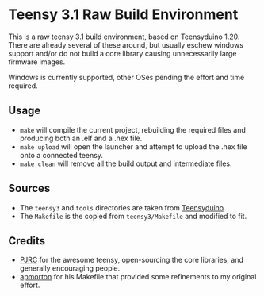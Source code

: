 Teensy 3.1 Raw Build Environment
================================

This is a raw teensy 3.1 build environment, based on Teensyduino 1.20. 
There are already several of these around, but usually eschew windows support and/or do not build a core library causing unnecessarily large firmware images.

Windows is currently supported, other OSes pending the effort and time required.

Usage
-----
- `make` will compile the current project, rebuilding the required files and producing both an .elf and a .hex file.
- `make upload` will open the launcher and attempt to upload the .hex file onto a connected teensy.
- `make clean` will remove all the build output and intermediate files.

Sources
-------
- The `teensy3` and `tools` directories are taken from [Teensyduino](http://www.pjrc.com/teensy/td_download.html)
- The `Makefile` is the copied from `teensy3/Makefile` and modified to fit.

Credits
-------
- [PJRC](https://www.pjrc.com/) for the awesome teensy, open-sourcing the core libraries, and generally encouraging people.
- [apmorton](https://github.com/apmorton/teensy-template) for his Makefile that provided some refinements to my original effort.

 
